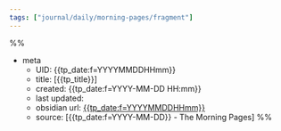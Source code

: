 ```yaml
---
tags: ["journal/daily/morning-pages/fragment"]
---
```

%%
- meta
	- UID: {{tp_date:f=YYYYMMDDHHmm}}
	- title: [{{tp_title}}]
	- created: {{tp_date:f=YYYY-MM-DD HH:mm}}
	- last updated: 
	- obsidian url:  [{{tp_date:f=YYYYMMDDHHmm}}](obsidian-url-tbd)
	- source: [{{tp_date:f=YYYY-MM-DD}} - The Morning Pages]
%%


